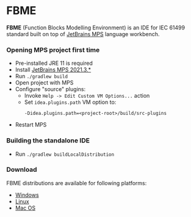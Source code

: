 # FBME 

**FBME** (Function Blocks Modelling Environment) is an IDE for IEC 61499 standard built on top of 
[JetBrains MPS](https://www.jetbrains.com/mps) language workbench.

### Opening MPS project first time

- Pre-installed JRE 11 is required
- Install [JetBrains MPS 2021.3.*](https://www.jetbrains.com/mps/download)
- Run `./gradlew build`
- Open project with MPS
- Configure "source" plugins:
  - Invoke `Help -> Edit Custom VM Options...` action
  - Set `idea.plugins.path` VM option to:
    ```
    -Didea.plugins.path=<project-root>/build/src-plugins
    ```
- Restart MPS

### Building the standalone IDE

- Run `./gradlew buildLocalDistribution`

### Download

FBME distributions are available for following platforms:

* [Windows](https://teamcity.jetbrains.com/guestAuth/repository/download/MPS_Fbme_PublishArtifacts/.lastPinned/fbme-%7Bbuild.number%7D.win.zip)
* [Linux](https://teamcity.jetbrains.com/guestAuth/repository/download/MPS_Fbme_PublishArtifacts/.lastPinned/fbme-%7Bbuild.number%7D.tar.gz)
* [Mac OS](https://teamcity.jetbrains.com/guestAuth/repository/download/MPS_Fbme_PublishArtifacts/.lastPinned/fbme-%7Bbuild.number%7D.macos.zip)

